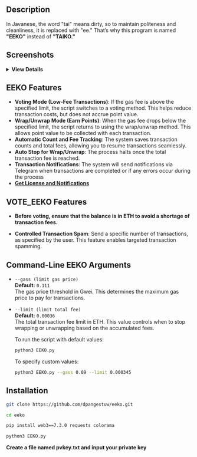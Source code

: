 
## Description

In Javanese, the word "tai" means dirty, so to maintain politeness and cleanliness, it is replaced with "ee."
That’s why this program is named **"EEKO"** instead of **"TAIKO."**

## Screenshots
<details>
<summary><strong>View Details</strong></summary>
   
<img width="500" alt="image" src="https://github.com/user-attachments/assets/acb01157-39b1-4893-96b7-393b9bfacb39">
<img width="500" alt="image" src="https://github.com/user-attachments/assets/eac6e6d3-d536-476d-b100-b4e0f320d8bd">
<img width="311" alt="image" src="https://github.com/user-attachments/assets/26e0c02c-1f44-4379-a786-63e8c138535f">


</details>

## EEKO Features

- **Voting Mode (Low-Fee Transactions)**: If the gas fee is above the specified limit, the script switches to a voting method. This helps reduce transaction costs, but does not accrue point value.
- **Wrap/Unwrap Mode (Earn Points)**: When the gas fee drops below the specified limit, the script returns to using the wrap/unwrap method. This allows point value to be collected with each transaction.
- **Automatic Count and Fee Tracking**: The system saves transaction counts and total fees, allowing you to resume transactions seamlessly.
- **Auto Stop for Wrap/Unwrap**: The process halts once the total transaction fee is reached.
- **Transaction Notifications**: The system will send notifications via Telegram when transactions are completed or if any errors occur during the process
- [**Get License and Notifications**](https://t.me/Laporan_Sayang_bot)

## VOTE_EEKO Features

- **Before voting, ensure that the balance is in ETH to avoid a shortage of transaction fees.**

- **Controlled Transaction Spam**: Send a specific number of transactions, as specified by the user. This feature enables targeted transaction spamming.


## Command-Line EEKO Arguments

- `--gass (limit gas price)`  
  **Default:** `0.111`  
  The gas price threshold in Gwei. This determines the maximum gas price to pay for transactions.

- `--limit (limit total fee)`  
  **Default:** `0.00036`  
  The total transaction fee limit in ETH. This value controls when to stop wrapping or unwrapping based on the accumulated fees.

   To run the script with default values:

   ```bash
   python3 EEKO.py
   ```
   To specify custom values:
   ```bash
   python3 EEKO.py --gass 0.09 --limit 0.000345
   ```

## Installation

   ```bash
   git clone https://github.com/dpangestuw/eeko.git
   ```
   ```bash
   cd eeko
   ```
   ```bash
   pip install web3==7.3.0 requests colorama
   ```
   ```bash
   python3 EEKO.py
   ```
**Create a file named pvkey.txt and input your private key**
